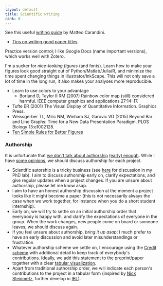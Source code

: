 ```yaml
---
layout: default
title: Scientific writing
rank: 8
---
```


See this useful [writing guide](https://doi.org/10.1523/ENEURO.0497-22.2022) by Matteo Carandini. 
- [Tips on writing good paper titles](https://threadreaderapp.com/thread/1530688927790661632.html).

Practice version control; I like Google Docs (name important versions), which works well with Zotero.

I'm a sucker for *nice-looking figures* (and fonts). Learn how to make your figures look good straight out of Python/Matlab/Julia/R, and minimize the time spent changing things in Illustrator/InkScape. This will not only save a lot of time in the long run, it also makes your analyses more reproducible. 
- Learn to use colors to your advantage
    - Borland D, Taylor II RM (2007) Rainbow color map (still) considered harmful. IEEE computer graphics and applications 27:14–17.
- Tufte ER (2001) The Visual Display of Quantitative Information. Graphics Press.
- Weissgerber TL, Milic NM, Winham SJ, Garovic VD (2015) Beyond Bar and Line Graphs: Time for a New Data Presentation Paradigm. PLOS Biology 13:e1002128.
- [Ten Simple Rules for Better Figures](https://journals.plos.org/ploscompbiol/article?id=10.1371/journal.pcbi.1003833)

### Authorship
It is unfortunate that [we don't talk about authorship](https://medium.com/@ashleyjthinks/no-one-wants-to-talk-about-authorship-d0156307aa50) [(early) enough](https://www.degruyter.com/document/doi/10.7312/juav19088-015/html).  While I have [some opinions](https://tobiasdonner.net/our-labs-take-on-authorship/), we should discuss authorship for each project.
- Scientific autorship is a tricky business (see [here](https://tobiasdonner.net/our-labs-take-on-authorship/) for discussion in my PhD lab). I aim to discuss authorship early on, clarify expectations, and give regular updates when a project changes. If you are unsure about authorship, please let me know asap.
- I aim to have an honest authorship discussion at the moment a project looks like it might become a paper (this is not necessarily always the case when we work together, for instance when you do a short student internship). 
- Early on, we will try to settle on an initial authorship order that everybody is happy with, and clarify the expectations of everyone in the group. When the work changes, new people come on board or someone leaves, we should discuss again.
- If you feel unsure about authorship, _bring it up asap_:  I much prefer to have an early discussion and avoid later misunderstandings or frustration. 
- Whatever authorship scheme we settle on, I encourage using the [Credit scheme](https://credit.niso.org/) with additional detail to keep track of everybody's contributions. Ideally, we add this statement to the preprint/paper together with a clear [tabular visualization](https://github.com/int-brain-lab/paper-behavior/blob/master/authorship/IBL%20behavior%20platform%20paper%20-%20contribution%20statement.ipynb).
- Apart from traditional authorship order, we will indicate each person's contributions to the project in a tabular form (inspired by [Nick Steinmetz](https://t.co/R5hQiSYvKt?amp=1), further develop in [IBL](https://iiif.elifesciences.org/lax:63711%2Felife-63711-fig6-v2.tif/full/1500,/0/default.jpg)).
